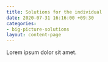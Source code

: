 ```yaml
---
title: Solutions for the individual
date: 2020-07-31 16:16:00 +09:30
categories:
- big-picture-solutions 
layout: content-page
---
```


Lorem ipsum dolor sit amet.